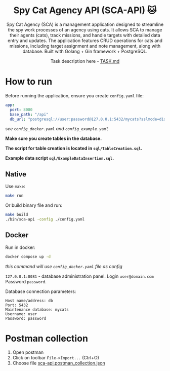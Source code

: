 <div align="center">

# Spy Cat Agency API (SCA-API) 🐱

Spy Cat Agency (SCA) is a management application designed to streamline the spy work processes of an agency using cats. It allows SCA to manage their agents (cats), track missions, and handle targets with detailed data entry and updates. The application features CRUD operations for cats and missions, including target assignment and note management, along with database. Built with Golang + Gin framework + PostgreSQL.

Task description here - [TASK.md](./TASK.md)

</div>

# How to run

Before running the application, ensure you create `config.yaml` file:

```yaml
app:
  port: 8080
  base_path: "/api"
  db_url: "postgresql://user:password@127.0.0.1:5432/mycats?sslmode=disable"
```

*see `config_docker.yaml` and `config_example.yaml`*

**Make sure you create tables in the database.**

**The script for table creation is located in `sql/TableCreation.sql`.**

**Example data script `sql/ExampleDataInsertion.sql`.**

## Native

Use `make`:

```sh
make run
```

Or build binary file and run:

```sh
make build
./bin/sca-api -config ./config.yaml
```

## Docker

Run in docker:

```sh
docker compose up -d
```

*this command will use `config_docker.yaml` file as config*

`127.0.0.1:8081` - database administration panel. Login `user@domain.com` Password `password`.

Database connection parameters:

```
Host name/address: db
Port: 5432
Maintenance database: mycats
Username: user
Password: password
```

# Postman collection

1. Open postman
2. Click on toolbar `File->Import...` (Ctrl+O)
3. Choose file [sca-api.postman_collection.json](./sca-api.postman_collection.json)